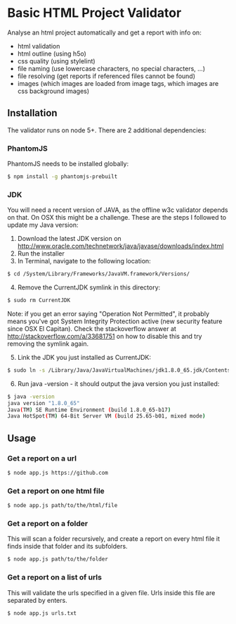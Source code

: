 # Basic HTML Project Validator

Analyse an html project automatically and get a report with info on:

- html validation
- html outline (using h5o)
- css quality (using stylelint)
- file naming (use lowercase characters, no special characters, ...)
- file resolving (get reports if referenced files cannot be found)
- images (which images are loaded from image tags, which images are css background images)

## Installation

The validator runs on node 5+. There are 2 additional dependencies:

### PhantomJS

PhantomJS needs to be installed globally:

```sh
$ npm install -g phantomjs-prebuilt
```

### JDK

You will need a recent version of JAVA, as the offline w3c validator depends on that.
On OSX this might be a challenge. These are the steps I followed to update my Java version:

1. Download the latest JDK version on http://www.oracle.com/technetwork/java/javase/downloads/index.html
2. Run the installer
3. In Terminal, navigate to the following location:

  ```sh
  $ cd /System/Library/Frameworks/JavaVM.framework/Versions/
  ```

4. Remove the CurrentJDK symlink in this directory:

  ```sh
  $ sudo rm CurrentJDK
  ```

  Note: if you get an error saying "Operation Not Permitted", it probably means you've got System Integrity Protection active (new security feature since OSX El Capitan). Check the stackoverflow answer at http://stackoverflow.com/a/33681751 on how to disable this and try removing the symlink again.

5. Link the JDK you just installed as CurrentJDK:

  ```sh
  $ sudo ln -s /Library/Java/JavaVirtualMachines/jdk1.8.0_65.jdk/Contents/ CurrentJDK
  ```

6. Run java -version - it should output the java version you just installed:

  ```sh
  $ java -version
  java version "1.8.0_65"
  Java(TM) SE Runtime Environment (build 1.8.0_65-b17)
  Java HotSpot(TM) 64-Bit Server VM (build 25.65-b01, mixed mode)
  ```

## Usage

### Get a report on a url

```sh
$ node app.js https://github.com
```

### Get a report on one html file

```sh
$ node app.js path/to/the/html/file
```

### Get a report on a folder

This will scan a folder recursively, and create a report on every html file it finds inside that folder and its subfolders.

```sh
$ node app.js path/to/the/folder
```

### Get a report on a list of urls

This will validate the urls specified in a given file. Urls inside this file are separated by enters.

```sh
$ node app.js urls.txt
```

